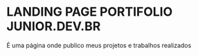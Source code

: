 # LANDING PAGE PORTIFOLIO JUNIOR.DEV.BR

É uma página onde publico meus projetos e trabalhos realizados
